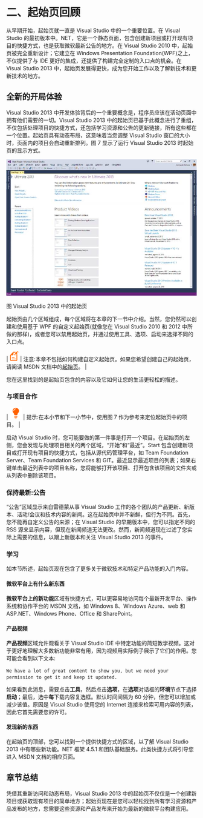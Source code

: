 # 二、起始页回顾

从早期开始，起始页就一直是 Visual Studio 中的一个重要位置。在 Visual Studio 的最初版本中。NET，它是一个静态页面，包含创建新项目或打开现有项目的快捷方式，也是获取微软最新公告的地方。在 Visual Studio 2010 中，起始页被完全重新设计；它建立在 Windows Presentation Foundation(WPF)之上，不仅提供了与 IDE 更好的集成，还提供了构建完全定制的入口点的机会。在 Visual Studio 2013 中，起始页发展得更快，成为您开始工作以及了解新技术和更新技术的地方。

## 全新的开局体验

Visual Studio 2013 中开发体验背后的一个重要概念是，程序员应该在活动页面中拥有他们需要的一切。Visual Studio 2013 中的起始页已基于此概念进行了重组，不仅包括处理项目的快捷方式，还包括学习资源和公告的更新链接，所有这些都在一个位置。起始页具有动态布局，这意味着当您调整 Visual Studio 窗口的大小时，页面内的项目会自动重新排列。图 7 显示了运行 Visual Studio 2013 时起始页的显示方式。

![](img/image009.jpg)

图 Visual Studio 2013 中的起始页

起始页由几个区域组成，每个区域将在本章的下一节中介绍。当然，您仍然可以创建和使用基于 WPF 的自定义起始页(就像您在 Visual Studio 2010 和 2012 中所做的那样)，或者您可以禁用起始页，并通过使用工具、选项、启动来选择不同的入口点。

| ![](img/note.png) | 注意:本章不包括如何构建自定义起始页。如果您希望创建自己的起始页，请阅读 MSDN 文档中的[起始页](http://msdn.microsoft.com/en-us/library/vstudio/ee663382.aspx)。 |

您在这里找到的是起始页包含的内容以及它如何让您的生活更轻松的描述。

### 与项目合作

| ![](img/tip.png) | 提示:在本小节和下一小节中，使用图 7 作为参考来定位起始页中的项目。 |

启动 Visual Studio 时，您可能要做的第一件事是打开一个项目。在起始页的左侧，您会发现与处理项目相关的两个区域，“开始”和“最近”。Start 包含创建新项目或打开现有项目的快捷方式，包括从源代码管理平台，如 Team Foundation Server、Team Foundation Services 和 GIT。最近显示最近项目的列表；如果右键单击最近列表中的项目名称，您将能够打开该项目、打开包含该项目的文件夹或从列表中删除该项目。

### 保持最新:公告

“公告”区域显示来自雷德蒙从事 Visual Studio 工作的各个团队的产品更新、新版本、活动/会议和技术内容的新闻。这在起始页中并不新鲜，但行为不同。首先，您不能再自定义公告的来源；在 Visual Studio 的早期版本中，您可以指定不同的 RSS 源来显示内容，但现在新闻频道无法更改。然而，新闻频道现在过滤了您实际上需要的信息，以跟上新版本和关注 Visual Studio 2013 的事件。

### 学习

如本节所述，起始页现在包含了更多关于微软技术和特定产品功能的入门内容。

#### 微软平台上有什么新东西

**微软平台上的新功能**区域有快捷方式，可以更容易地访问每个最新开发平台、操作系统和协作平台的 MSDN 文档，如 Windows 8、Windows Azure、web 和 ASP.NET、Windows Phone、Office 和 SharePoint。

#### 产品视频

**产品视频**区域允许观看关于 Visual Studio IDE 中特定功能的简短教学视频。这对于更好地理解大多数新功能非常有用，因为视频用实际例子展示了它们的作用。您可能会看到以下文本:

`We have a lot of great content to show you, but we need your permission to get it and keep it updated.`

如果看到此消息，需要点击**工具**，然后点击**选项**，在**选项**对话框的**环境**节点下选择**启动**；最后，选中**每**下载内容复选框。默认时间间隔为 60 分钟，但您可以增加或减少该值。原因是 Visual Studio 使用您的 Internet 连接来检索可用内容的列表，因此它首先需要您的许可。

#### 发现新的东西

在起始页的顶部，您可以找到一个提供快捷方式的区域，以了解 Visual Studio 2013 中有哪些新功能。NET 框架 4.5.1 和团队基础服务。此类快捷方式将引导您进入 MSDN 文档的相应页面。

## 章节总结

凭借其重新访问和动态布局，Visual Studio 2013 中的起始页不仅仅是一个创建新项目或获取现有项目的简单地方；起始页现在是您可以轻松找到所有学习资源和产品发布的地方，您需要这些资源和产品发布来开始为最新的微软平台构建应用。